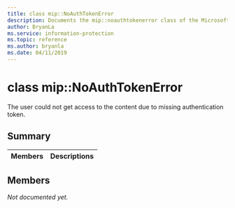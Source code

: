 ```yaml
---
title: class mip::NoAuthTokenError 
description: Documents the mip::noauthtokenerror class of the Microsoft Information Protection (MIP) SDK.
author: BryanLa
ms.service: information-protection
ms.topic: reference
ms.author: bryanla
ms.date: 04/11/2019
---
```


# class mip::NoAuthTokenError 
The user could not get access to the content due to missing authentication token.
  
## Summary
 Members                        | Descriptions                                
--------------------------------|---------------------------------------------
  
## Members
_Not documented yet._
